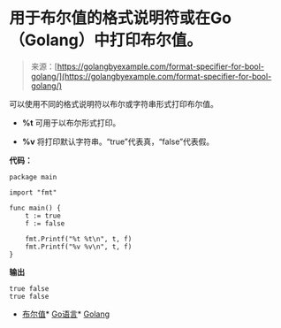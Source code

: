 <!--yml

category: 未分类

date: 2024-10-13 06:21:02

-->

# 用于布尔值的格式说明符或在Go（Golang）中打印布尔值。

> 来源：[https://golangbyexample.com/format-specifier-for-bool-golang/](https://golangbyexample.com/format-specifier-for-bool-golang/)

可以使用不同的格式说明符以布尔或字符串形式打印布尔值。

+   **%t** 可用于以布尔形式打印。

+   **%v** 将打印默认字符串。“true”代表真，“false”代表假。

**代码：**

```
package main

import "fmt"

func main() {
	t := true
	f := false

	fmt.Printf("%t %t\n", t, f)
	fmt.Printf("%v %v\n", t, f)
}
```

**输出**

```
true false
true false
```

+   [布尔值](https://golangbyexample.com/tag/bool/)*   [Go语言](https://golangbyexample.com/tag/go/)*   [Golang](https://golangbyexample.com/tag/golang/)
